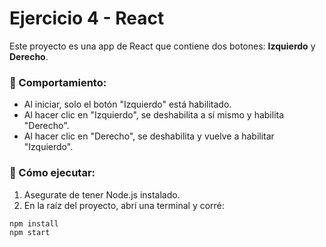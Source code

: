 # Ejercicio 4 - React

Este proyecto es una app de React que contiene dos botones: **Izquierdo** y **Derecho**.

### 🧠 Comportamiento:

- Al iniciar, solo el botón "Izquierdo" está habilitado.
- Al hacer clic en "Izquierdo", se deshabilita a sí mismo y habilita "Derecho".
- Al hacer clic en "Derecho", se deshabilita y vuelve a habilitar "Izquierdo".

### 🚀 Cómo ejecutar:

1. Asegurate de tener Node.js instalado.
2. En la raíz del proyecto, abrí una terminal y corré:

```bash
npm install
npm start